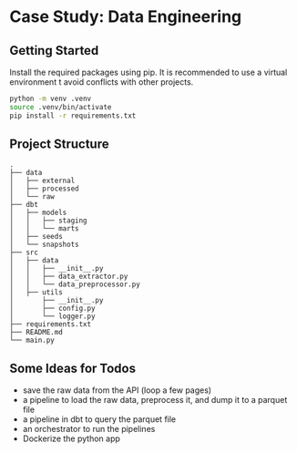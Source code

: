 # Case Study: Data Engineering

## Getting Started

Install the required packages using pip. It is recommended to use a virtual environment t
avoid conflicts with other projects.

```bash
python -m venv .venv
source .venv/bin/activate
pip install -r requirements.txt
```

## Project Structure

```plaintext
.
├── data
│   ├── external
│   ├── processed
│   └── raw
├── dbt
│   ├── models
│   │   ├── staging
│   │   └── marts
│   ├── seeds
│   └── snapshots
├── src
│   ├── data
│   │   ├── __init__.py
│   │   ├── data_extractor.py
│   │   └── data_preprocessor.py
│   ├── utils
│       ├── __init__.py
│       ├── config.py
│       └── logger.py
├── requirements.txt
├── README.md
└── main.py
```

## Some Ideas for Todos

- save the raw data from the API (loop a few pages)
- a pipeline to load the raw data, preprocess it, and dump it to a parquet file
- a pipeline in dbt to query the parquet file
- an orchestrator to run the pipelines
- Dockerize the python app
